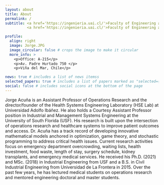 ```yaml
---
layout: about
title: About
permalink: /
subtitle: <a href='https://ingenieria.uai.cl/'>Faculty of Engineering and Sciences. UAI </p>
          <a href='https://ingenieria.uai.cl/'>Faculty of Engineering and Sciences. UAI

profile:
  align: right
  image: Jorge.JPG
  image_circular: false # crops the image to make it circular
  more_info: >
    <p>Office: A-215</p>
    <p>Av. Padre Hurtado 750 </p>
    <p>Viña del Mar, Chile</p>

news: true # includes a list of news itemss
selected_papers: true # includes a list of papers marked as "selected={true}"
social: false # includes social icons at the bottom of the page
---
```


Jorge Acuña is an Assistant Professor of Operations Research and the director/founder of the Health Systems Engineering Laboratory (HSE Lab) at Universidad Adolfo Ibáñez. He also holds a Courtesy Assistant Professor position in Industrial and Management Systems Engineering at the University of South Florida (USF). His research is built upon the intersection of operations research and healthcare systems to improve patient outcomes and access. Dr. Acuña has a track record of developing innovative mathematical models anchored in optimization, game theory, and stochastic programming to address critical health issues. Current research activities focus on emergency department overcrowding, waiting lists, health investment, food waste, length of stay, surgery schedule, kidney transplants, and emergency medical services. He received his Ph.D. (2021) and MSc. (2018) in Industrial Engineering from USF and a B.S. in Civil Industrial Engineering from Universidad de La Frontera in 2015. Over the past few years, he has lectured medical students on operations research and mentored engineering doctoral and master students.  
